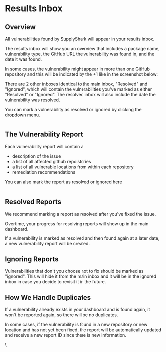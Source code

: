 # Results Inbox

## Overview

All vulnerabilities found by SupplyShark will appear in your results inbox.

The results inbox will show you an overview that includes a package name, vulnerability type, the GitHub URL the vulnerability was found in, and the date it was found.

In some cases, the vulnerability might appear in more than one GitHub repository and this will be indicated by the +1 like in the screenshot below:

There are 2 other inboxes identical to the main inbox, "Resolved" and "Ignored", which will contain the vulnerabilities you've marked as either "Resolved" or "Ignored". The resolved inbox will also include the date the vulnerability was resolved.

You can mark a vulnerability as resolved or ignored by clicking the dropdown menu.

<figure><img src="https://www.supplyshark.io/_next/image?url=%2Fassets%2Fimages%2Fdocs%2Fresults-inbox.png&#x26;w=3840&#x26;q=75" alt=""><figcaption></figcaption></figure>

## The Vulnerability Report

Each vulnerability report will contain a

* description of the issue
* a list of all affected github repoistories
* a list of all vulnerable locations from within each repository
* remediation recommendations

You can also mark the report as resolved or ignored here

<figure><img src="https://www.supplyshark.io/_next/image?url=%2Fassets%2Fimages%2Fdocs%2Freport-view.png&#x26;w=3840&#x26;q=75" alt=""><figcaption></figcaption></figure>

## Resolved Reports

We recommend marking a report as resolved after you've fixed the issue.

Overtime, your progress for resolving reports will show up in the main dashboard.

If a vulnerability is marked as resolved and then found again at a later date, a new vulnerability report will be created.

## Ignoring Reports

Vulnerabilities that don't you choose not to fix should be marked as "ignored". This will hide it from the main inbox and it will be in the ignored inbox in case you decide to revisit it in the future.

## How We Handle Duplicates

If a vulnerability already exists in your dashboard and is found again, it won't be reported again, so there will be no duplicates.

In some cases, if the vulnerability is found in a new repository or new location and has not yet been fixed, the report will be automatically updated and receive a new report ID since there is new information.

\
